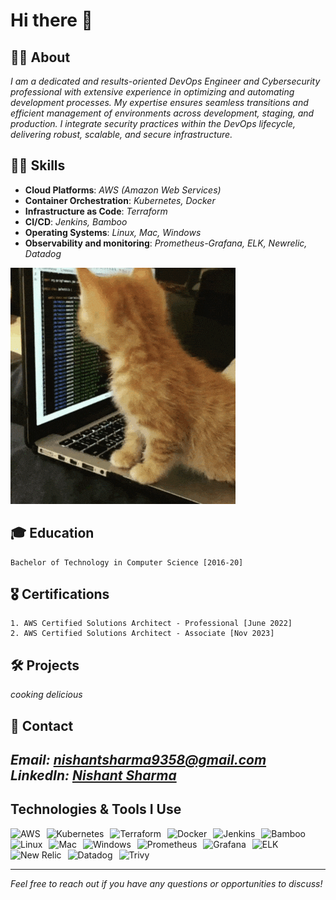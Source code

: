# Hi there 👋

## 👨‍💻 About
*I am a dedicated and results-oriented DevOps Engineer and Cybersecurity professional with extensive experience 
in optimizing and automating development processes. 
My expertise ensures seamless transitions and efficient management of environments across 
development, staging, and production. 
I integrate security practices within the DevOps lifecycle, delivering robust, scalable, and secure infrastructure.*

## 🥷🏼 Skills

- **Cloud Platforms**: *AWS (Amazon Web Services)*
- **Container Orchestration**: *Kubernetes, Docker*
- **Infrastructure as Code**: *Terraform*
- **CI/CD**: *Jenkins, Bamboo*
- **Operating Systems**: *Linux, Mac, Windows*
- **Observability and monitoring**: *Prometheus-Grafana, ELK, Newrelic, Datadog*


![cat GIF](./cat.gif)

## 🎓 Education

    Bachelor of Technology in Computer Science [2016-20]

## 🎖️ Certifications
    
    1. AWS Certified Solutions Architect - Professional [June 2022]
    2. AWS Certified Solutions Architect - Associate [Nov 2023]


## 🛠 Projects

*cooking delicious*

## 📡 Contact

*Email: [nishantsharma9358@gmail.com](mailto:nishantsharma9358@gmail.com)*<br>
*LinkedIn: [Nishant Sharma](https://www.linkedin.com/in/thecyberbaby)*<br>
---

##  Technologies & Tools I Use

<p align="left">
  <img src="https://img.shields.io/badge/AWS-F46800?style=for-the-badge&logo=amazon-aws&logoColor=white" alt="AWS" style="margin-right: 6px;"/>
  <img src="https://img.shields.io/badge/Kubernetes-326CE5?style=for-the-badge&logo=kubernetes&logoColor=white" alt="Kubernetes" style="margin-right: 6px;"/>
  <img src="https://img.shields.io/badge/Terraform-7B42BC?style=for-the-badge&logo=terraform&logoColor=white" alt="Terraform" style="margin-right: 6px;"/>
  <img src="https://img.shields.io/badge/Docker-2496ED?style=for-the-badge&logo=docker&logoColor=white" alt="Docker" style="margin-right: 6px;"/>
  <img src="https://img.shields.io/badge/Jenkins-D24939?style=for-the-badge&logo=jenkins&logoColor=white" alt="Jenkins" style="margin-right: 6px;"/>
  <img src="https://img.shields.io/badge/Bamboo-0052CC?style=for-the-badge&logo=bamboo&logoColor=white" alt="Bamboo" style="margin-right: 6px;"/>
  <img src="https://img.shields.io/badge/Linux-FCC624?style=for-the-badge&logo=linux&logoColor=black" alt="Linux" style="margin-right: 6px;"/>
  <img src="https://img.shields.io/badge/Mac-999999?style=for-the-badge&logo=apple&logoColor=white" alt="Mac" style="margin-right: 6px;"/>
  <img src="https://img.shields.io/badge/Windows-0078D6?style=for-the-badge&logo=windows&logoColor=white" alt="Windows" style="margin-right: 6px;"/>
  <img src="https://img.shields.io/badge/Prometheus-E6522C?style=for-the-badge&logo=prometheus&logoColor=white" alt="Prometheus" style="margin-right: 6px;"/>
  <img src="https://img.shields.io/badge/Grafana-F46800?style=for-the-badge&logo=grafana&logoColor=white" alt="Grafana" style="margin-right: 6px;"/>
  <img src="https://img.shields.io/badge/Elastic-005571?style=for-the-badge&logo=elasticstack&logoColor=white" alt="ELK" style="margin-right: 6px;"/>
  <img src="https://img.shields.io/badge/New%20Relic-008C99?style=for-the-badge&logo=new%20relic&logoColor=white" alt="New Relic" style="margin-right: 6px;"/>
  <img src="https://img.shields.io/badge/Datadog-632CA6?style=for-the-badge&logo=datadog&logoColor=white" alt="Datadog" style="margin-right: 6px;"/>
  <img src="https://img.shields.io/badge/Trivy-4169E1?style=for-the-badge&logo=aqua-security&logoColor=white" alt="Trivy" style="margin-right: 6px;"/>
</p>

---

*Feel free to reach out if you have any questions or opportunities to discuss!*
